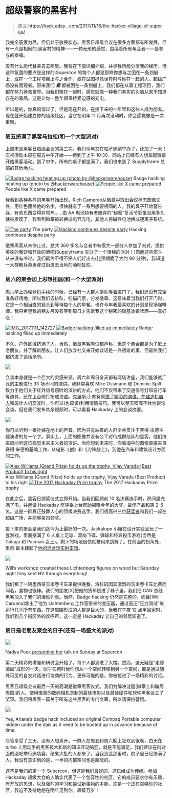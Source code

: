 # 超级警察的黑客村

> 原文:[https://hack aday . com/2017/11/16/the-hacker-village-of-super co/](https://hackaday.com/2017/11/16/the-hacker-village-of-supercon/)

我完全筋疲力尽，但仍处于敬畏状态。黑客日超级会议在很多方面都有所发展，但有一点是相同的:黑客村的精神——一种无形的感觉，围绕着所有与会者——是参与的幸福。

没有什么能代替亲自去那里。我将在下面详细介绍，并尽我所能分享我的经历。但这种氛围的要点是这样的:Supercon 的每个人都是那种你想与之困在一条划艇上，或在一个工程项目上与之合作，或在试图拯救世界时与你在一起的人。超级广场没有围观者。原来我们 ***是*** 都被困在一条划艇上，我们都在从事工程项目，我们都在努力拯救世界。当我们聚在一起时，感觉就像一种我们务实的头脑从来不知道存在的毒品。这是让你一整年都保持紧迫感的充电。

所以是的，你真的错过了。但是现在开始。在接下来的一年里和这些人成为朋友。现在就开始建立你的超级社区，当它在明年 11 月再次滚动时，你会感觉像是一次重聚。

### 周五挤满了黑客马拉松(和一个大型派对)

上周末是黑客日超级会议的第三次。我们今年又在帕萨迪纳举办了，还加了一天！庆祝活动本应在周五中午开始——但到了上午 10:30，网站上已经有人想拿起徽章开始黑客活动。到了中午，所有的桌子都坐满了，我们也来到了 Supplyframe 总部的其他地方。

 [![Badge hacking heating up (photo by @hackerwarehouse)](../Images/9ee1594a975f2ea3faa8afbed21b1a85.png "supplyframe-friday-supercon-badge-hacking")](https://hackaday.com/2017/11/16/the-hacker-village-of-supercon/supplyframe-friday-supercon-badge-hacking/) Badge hacking heating up (photo by [@hackerwarehouse](https://twitter.com/hackerwarehouse/status/929848129465106433)) [![People like X came prepared](../Images/070156712325c543a88d250692b443ff.png "IMG_20171110_165130")](https://hackaday.com/2017/11/16/the-hacker-village-of-supercon/img_20171110_165130-2/) People like X came prepared

我看到各种各样的黑客开始出现。[Rich Cameron](又名[Whosawhatsis])从徽章中取出会议标志图像文件，用红色覆盖他的名字，很快就有了一系列想要相同的人。我的鼻子开始警告我，有些东西变得非常热……由 AA 电池持有者废弃的“秘密”复活节彩蛋没用多久就被发现了，我看到徽章被转换成电容充电，其他人将碱性电池换成锂离子系统。

 [![The party](../Images/117c6926c40b0c6ef8c655ca5ac75948.png "frida-party")](https://hackaday.com/2017/11/16/the-hacker-village-of-supercon/frida-party/) The party [![Hacking continues despite party](../Images/a1c96ddb8e0ec722bc8b3b289d9891a3.png "0Q6A7379")](https://hackaday.com/2017/11/16/the-hacker-village-of-supercon/0q6a7379/) Hacking continues despite party

徽章黑客从未停止过。总共 360 多名与会者中有很大一部分人参加了派对，提供美味的餐饮和开放的酒吧(Supplyframe 举办了一个很棒的派对！)然而这些熨斗从来没有冷过。我们最终不得不把人们赶出去(比预期晚了大约 90 分钟)，我知道一大群散兵游勇穿过街道去当地的酒吧狂欢。

### 周六的聚会加上思想拓展(和一个大型派对)

周六早上办理登机手续的时候，已经有一大群人排队等着进门了。我们还没有完全准备好场地，所以我们去排队，扫描门票，分发徽章。这意味着当我们打开门时，它是一个相当直的镜头到等待每个人的早餐。也许今年我最喜欢的计划是现场咖啡师。我只希望我的朋友丹没有等到周日才告诉我这个秘密的硝基冰镇啤酒——真好吃！

 [![IMG_20171111_142727](../Images/04b4f0d109c8784b4365068b7dd5f400.png "IMG_20171111_142727")](https://hackaday.com/2017/11/16/the-hacker-village-of-supercon/img_20171111_142727/)  [![Badge hacking filled up immediately](../Images/b3ac96c579ee352a9351f445879cb260.png "IMG_3527Supercon-Round-1")](https://hackaday.com/2017/11/16/the-hacker-village-of-supercon/img_3527supercon-round-1/) Badge hacking filled up immediately

不久，户外区域挤满了人。当然，徽章黑客席位都声称，但这个集会都是为了赶上老朋友，并了解新朋友。让人们放弃社交来开始谈话是一件很难的事，但最终我们都挤进了谈话场所。

![](../Images/29b29fad80daa0850f900b17cc1bfc7c.png)

会谈本身就是一个巨大的灵感来源。周六和周日全天都有两场讲座，我们能够就广泛的主题进行 33 场不同的演讲。我非常喜欢 Mike Ossmann 和 Dominic Spill 致力于他们关于红外信号窃听的演讲的方式，他们不仅带来了交通信号灯和自行车等道具，还在上台前打扮成海盗。克里斯汀·苏努就[做了精彩的演讲，在建造机器人](https://www.youtube.com/watch?v=d9Sy55E_z8Y)和设计人机交互时，你可以(也应该)利用情感技巧。我可以整天喋喋不休地谈论会谈，但在我们发布其余视频时，可以看看 Hackaday 上的会谈摘要。

![](../Images/8af15a721e6141465422e04d9143ea30.png)

你可以听到一根针掉在地上的声音，因为只有站着的人群全神贯注于赛得·米德主题演讲的每一个字。事实上，上面的图像并没有公平对待成群结队的黑客，他们挤进房间听这位视觉未来主义者的演讲。当你想到未来时，你脑海中的图像直接来自赛得·米德的基础工作，从电影《创》和《刀锋战士》，到他在汽车和建筑设计方面的工作。

 [![Alex Williams (Grand Prize) holds up the trophy, Vijay Varada (Best Product) to his right](../Images/09660230fc466f7659f52a32b62b2d88.png "_MG_0049Supercon-Round-1")](https://hackaday.com/2017/11/16/the-hacker-village-of-supercon/_mg_0049supercon-round-1/) Alex Williams (Grand Prize) holds up the trophy, Vijay Varada (Best Product) to his right [![The 2017 Hackaday Prize trophy](../Images/d2e0cd138353d367dc4830c807afe761.png "hackaday-prize-trophy-cropped")](https://hackaday.com/2017/11/16/the-hacker-village-of-supercon/hackaday-prize-trophy-cropped/) The 2017 Hackaday Prize trophy

在此之后，黑客日颁奖仪式立即开始。当我们回顾前 10 名决赛选手时，房间里充满了电，并邀请 Hackaday 奖评委上台帮助揭晓今年的大奖、最佳产品和第 2-5 名。这是一群真正鼓舞人心的顶级决赛选手。我们很高兴三位[获奖者](https://hackaday.com/2017/11/11/open-source-underwater-glider-wins-2017-hackaday-prize/)和我们一起在超级广场，并能够亲自领奖。

接下来的聚会是我们迄今为止最好的一次。Jackalope 小姐在设计实验室玩了一套游戏，里面摆满了 6 人桌上足球、双向飞碟、弹球和经典投币游戏(当然是 Galaga 和 Pacman 女士)。剩下的场地很快就被用来跳舞了。在前面的拐角处，里奇·霍本建起了[他的混合现实射击馆](https://hackaday.io/project/26947-mixed-reality-room-scale-shooting-gallery)。

![](../Images/cd02abd8b0f8962570e052d426a3fbc6.png)

Will’s workshop created these Lichtenberg figures on wood but Saturday night they sent HV through everything!

我们租了一辆墨西哥玉米卷卡车来提供晚餐。洛杉矶因其激烈的玉米卷卡车比赛而闻名，食物也很棒。我们的朋友[X]把他的货车倒进了巷子里，我们把 CAN 总线黑客加入了我们的活动列表。当然，Badge hacking 仍然是完整的，而且[Will Caruana]拿出了他为 Lichtenberg 工作室带来的变压器，通过高压“压力测试”来运行几乎所有东西。在这周围形成的人群是巨大的，当我在午夜 12 点半回家时，我听到几个街区外的欢呼声，这一定是 Hackaday 让自己的邻居知道了。

### 周日是老朋友聚会的日子(还有一场盛大的派对)

![](../Images/44f49b1997cb3e708aa2374838f58631.png)

Nadya Peek [presenting her](https://www.youtube.com/watch?v=Wr4cBKRxzco) talk on Sunday at Supercon

第二天精彩的讲座和研讨会开始了，每个人都涌进了大楼。然而，这无疑是“走廊骗局”成形的一天。似乎任何时候你想从一个空间转移到另一个空间，都是通过随处可见的自发对话进行协商的行为。更有可能的是，你被拉进了一场精彩的讨论。

黑客日超级会议最后一天的高潮是徽章黑客仪式。我们为解决谜题(徽章上和骗局周围)的人、使用徽章的数码相机录制的最佳电影以及最佳硬件和软件黑客设立了奖项。我们将发表一篇关于所有这些黑客的专门文章，所以请保持警惕。

![](../Images/50510f2e6ac90c5527ff2af2f86cad82.png)

Yes, Ariane’s badge hack included an original Compaq Portable computer hidden under the dais as it need to be booted up in advance because of time.

尽管享受了三天，没有人想离开。一群人在周五和周六晚上狂欢到很晚，白天在 turbo 上用动手的黑客技术和新的知识开动脑筋，就是不能满足。我们建议在街对面的酒吧举行庆功宴，结果大批的人都来了。当我到达那里时，院子里已经挤满了人。我没有意识到的是，一半的内部空间也是超能的。

这不是我们的第一个 Supercon，但这是我们最好的，这已经成为传统。参加 Hackaday 超级大会的人确实代表了一个包容性的社区，它的成员要求你有乐趣，有开放的思想，以及强烈的学习和尝试新事物的本能。这是一个正在召唤你的社区，我迫不及待地想在明年见到你。超级万岁！